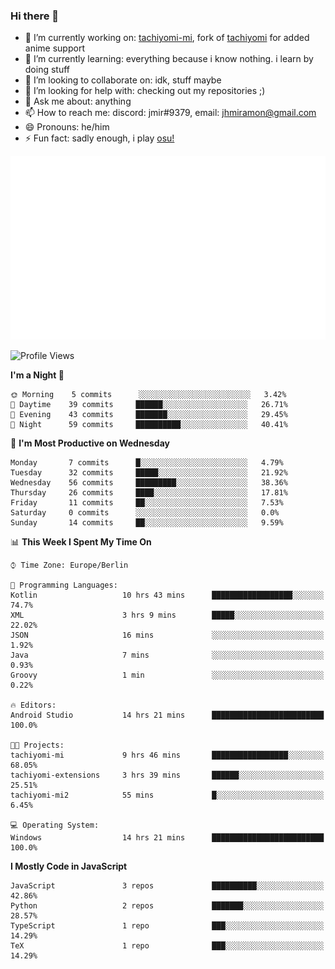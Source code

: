 ### Hi there 👋



<!--
**jmir1/jmir1** is a ✨ _special_ ✨ repository because its `README.md` (this file) appears on your GitHub profile.

Here are some ideas to get you started:
-->
- 🔭 I’m currently working on: [tachiyomi-mi](https://github.com/jmir1/tachiyomi-mi), fork of [tachiyomi](https://github.com/tachiyomiorg/tachiyomi) for added anime support
- 🌱 I’m currently learning: everything because i know nothing. i learn by doing stuff
- 👯 I’m looking to collaborate on: idk, stuff maybe
- 🤔 I’m looking for help with: checking out my repositories ;)
- 💬 Ask me about: anything
- 📫 How to reach me: discord: jmir#9379, email: jhmiramon@gmail.com
- 😄 Pronouns: he/him
- ⚡ Fun fact: sadly enough, i play [osu!](https://osu.ppy.sh/users/18018426)
<div>
	<p align="center">
		<img src="https://github.com/jmir1/github-stats/blob/master/generated/overview.svg">
	</p>
</div>

<!--START_SECTION:waka-->
![Profile Views](http://img.shields.io/badge/Profile%20Views-0-blue)

**I'm a Night 🦉** 

```text
🌞 Morning    5 commits      ░░░░░░░░░░░░░░░░░░░░░░░░░   3.42% 
🌆 Daytime    39 commits     ██████░░░░░░░░░░░░░░░░░░░   26.71% 
🌃 Evening    43 commits     ███████░░░░░░░░░░░░░░░░░░   29.45% 
🌙 Night      59 commits     ██████████░░░░░░░░░░░░░░░   40.41%

```
📅 **I'm Most Productive on Wednesday** 

```text
Monday       7 commits      █░░░░░░░░░░░░░░░░░░░░░░░░   4.79% 
Tuesday      32 commits     █████░░░░░░░░░░░░░░░░░░░░   21.92% 
Wednesday    56 commits     █████████░░░░░░░░░░░░░░░░   38.36% 
Thursday     26 commits     ████░░░░░░░░░░░░░░░░░░░░░   17.81% 
Friday       11 commits     ██░░░░░░░░░░░░░░░░░░░░░░░   7.53% 
Saturday     0 commits      ░░░░░░░░░░░░░░░░░░░░░░░░░   0.0% 
Sunday       14 commits     ██░░░░░░░░░░░░░░░░░░░░░░░   9.59%

```


📊 **This Week I Spent My Time On** 

```text
⌚︎ Time Zone: Europe/Berlin

💬 Programming Languages: 
Kotlin                   10 hrs 43 mins      ██████████████████░░░░░░░   74.7% 
XML                      3 hrs 9 mins        █████░░░░░░░░░░░░░░░░░░░░   22.02% 
JSON                     16 mins             ░░░░░░░░░░░░░░░░░░░░░░░░░   1.92% 
Java                     7 mins              ░░░░░░░░░░░░░░░░░░░░░░░░░   0.93% 
Groovy                   1 min               ░░░░░░░░░░░░░░░░░░░░░░░░░   0.22%

🔥 Editors: 
Android Studio           14 hrs 21 mins      █████████████████████████   100.0%

🐱‍💻 Projects: 
tachiyomi-mi             9 hrs 46 mins       █████████████████░░░░░░░░   68.05% 
tachiyomi-extensions     3 hrs 39 mins       ██████░░░░░░░░░░░░░░░░░░░   25.51% 
tachiyomi-mi2            55 mins             █░░░░░░░░░░░░░░░░░░░░░░░░   6.45%

💻 Operating System: 
Windows                  14 hrs 21 mins      █████████████████████████   100.0%

```

**I Mostly Code in JavaScript** 

```text
JavaScript               3 repos             ██████████░░░░░░░░░░░░░░░   42.86% 
Python                   2 repos             ███████░░░░░░░░░░░░░░░░░░   28.57% 
TypeScript               1 repo              ███░░░░░░░░░░░░░░░░░░░░░░   14.29% 
TeX                      1 repo              ███░░░░░░░░░░░░░░░░░░░░░░   14.29%

```



<!--END_SECTION:waka-->
